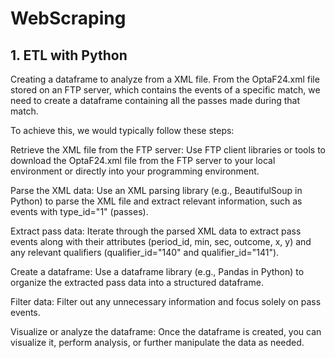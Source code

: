 # WebScraping
## 1. ETL with Python
Creating a dataframe to analyze from a XML file. 
From the OptaF24.xml file stored on an FTP server, which contains the events of a specific match, we need to create a dataframe containing all the passes made during that match.

To achieve this, we would typically follow these steps:

Retrieve the XML file from the FTP server: Use FTP client libraries or tools to download the OptaF24.xml file from the FTP server to your local environment or directly into your programming environment.

Parse the XML data: Use an XML parsing library (e.g., BeautifulSoup in Python) to parse the XML file and extract relevant information, such as events with type_id="1" (passes).

Extract pass data: Iterate through the parsed XML data to extract pass events along with their attributes (period_id, min, sec, outcome, x, y) and any relevant qualifiers (qualifier_id="140" and qualifier_id="141").

Create a dataframe: Use a dataframe library (e.g., Pandas in Python) to organize the extracted pass data into a structured dataframe.

Filter data: Filter out any unnecessary information and focus solely on pass events.

Visualize or analyze the dataframe: Once the dataframe is created, you can visualize it, perform analysis, or further manipulate the data as needed.
